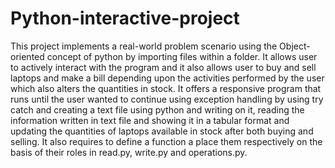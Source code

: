 # Python-interactive-project

This project implements a real-world problem scenario using the Object-oriented concept of python by importing files within a folder. It allows user to actively interact with the program and it also allows user  to buy and sell laptops and make a bill depending upon the activities performed by the user which also alters the quantities in stock.  It offers a responsive program that runs until the user wanted to continue using exception handling by using try catch and creating a text file using python and writing on it, reading the information written in text file and showing it in a tabular format and updating the quantities of laptops available in stock after both buying and selling. It also requires to define a function a place them respectively on the basis of their roles in read.py, write.py and operations.py.
